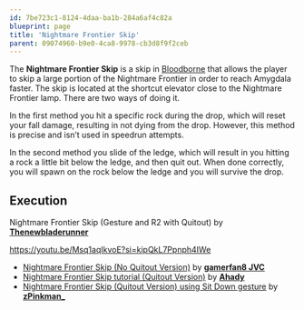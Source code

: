 ```yaml
---
id: 7be723c1-8124-4daa-ba1b-284a6af4c82a
blueprint: page
title: 'Nightmare Frontier Skip'
parent: 09074960-b9e0-4ca8-9978-cb3d8f9f2ceb
---
```

The **Nightmare Frontier Skip** is a skip in [Bloodborne](/bloodborne) that allows the player to skip a large portion of the Nightmare Frontier in order to reach Amygdala faster. The skip is located at the shortcut elevator close to the Nightmare Frontier lamp. There are two ways of doing it.

In the first method you hit a specific rock during the drop, which will reset your fall damage, resulting in not dying from the drop. However, this method is precise and isn’t used in speedrun attempts.

In the second method you slide of the ledge, which will result in you hitting a rock a little bit below the ledge, and then quit out. When done correctly, you will spawn on the rock below the ledge and you will survive the drop.

## Execution

Nightmare Frontier Skip (Gesture and R2 with Quitout) by [**Thenewbladerunner**](https://www.youtube.com/@thenewbladerunner)

https://youtu.be/Msq1aqIkvoE?si=kipQkL7Ppnph4IWe

- [Nightmare Frontier Skip (No Quitout Version)](https://www.youtube.com/watch?v=XaDb8MftwA0) by [**gamerfan8 JVC**](//youtube.com/channel/UC9TXzXBJqCUxLiGsNCzfjTw)
- [Nightmare Frontier Skip tutorial (Quitout Version)](https://www.youtube.com/watch?v=avoPyd2Dzog) by [**Ahady**](//twitch.tv/Ahady)
- [Nightmare Frontier Skip (Quitout Version) using Sit Down gesture](https://www.youtube.com/watch?v=e_CUaXCJSN0) by [**zPinkman\_**](//twitch.tv/zPinkman_)
